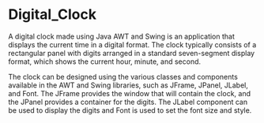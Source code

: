 # Digital_Clock
A digital clock made using Java AWT and Swing is an application that displays the current time in a digital format. The clock typically consists of a rectangular panel with digits arranged in a standard seven-segment display format, which shows the current hour, minute, and second.

The clock can be designed using the various classes and components available in the AWT and Swing libraries, such as JFrame, JPanel, JLabel, and Font. The JFrame provides the window that will contain the clock, and the JPanel provides a container for the digits. The JLabel component can be used to display the digits and Font is used to set the font size and style.
